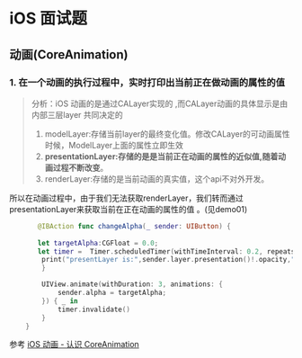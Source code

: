 # iOS 面试题

## 动画(CoreAnimation)

### 1. 在一个动画的执行过程中，实时打印出当前正在做动画的属性的值

> 分析：iOS 动画的是通过CALayer实现的 ,而CALayer动画的具体显示是由内部三层layer 共同决定的
>
> 1. modelLayer:存储当前layer的最终变化值。修改CALayer的可动画属性时候，ModelLayer上面的属性立即生效
> 2. **presentationLayer:存储的是是当前正在动画的属性的近似值,随着动画过程不断改变**。
> 3. renderLayer:存储的是当前动画的真实值，这个api不对外开发。

所以在动画过程中，由于我们无法获取renderLayer，我们转而通过presentationLayer来获取当前在正在动画的属性的值	。(见demo01)

```swift
       @IBAction func changeAlpha(_ sender: UIButton) {
        
       let targetAlpha:CGFloat = 0.0;
       let timer =  Timer.scheduledTimer(withTimeInterval: 0.2, repeats: true) { _ in
        print("presentLayer is:",sender.layer.presentation()!.opacity,"modelaLayeris :", sender.layer.model().opacity,"layer is:", sender.layer.opacity)
        }

        UIView.animate(withDuration: 3, animations: {
            sender.alpha = targetAlpha;
        }) { _ in
            timer.invalidate()
        }
    }

```













参考 [iOS 动画 - 认识 CoreAnimation](https://juejin.im/entry/575cc58d207703006ad6637f)







